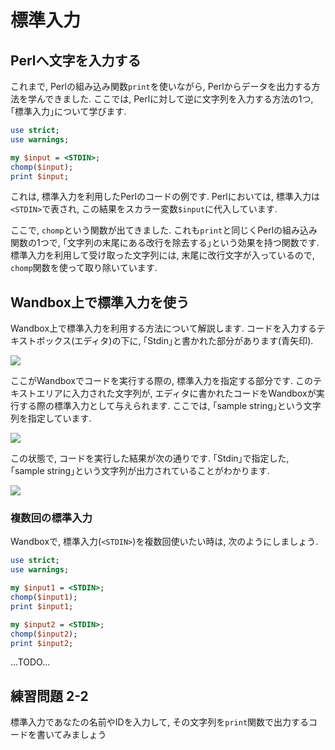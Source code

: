 # 標準入力

## Perlへ文字を入力する

これまで, Perlの組み込み関数`print`を使いながら, Perlからデータを出力する方法を学んできました. ここでは, Perlに対して逆に文字列を入力する方法の1つ, ｢標準入力｣について学びます.

```perl
use strict;
use warnings;

my $input = <STDIN>;
chomp($input);
print $input;
```

これは, 標準入力を利用したPerlのコードの例です.
Perlにおいては, 標準入力は`<STDIN>`で表され, この結果をスカラー変数`$input`に代入しています.

ここで, `chomp`という関数が出てきました.
これも`print`と同じくPerlの組み込み関数の1つで, ｢文字列の末尾にある改行を除去する｣という効果を持つ関数です.
標準入力を利用して受け取った文字列には, 末尾に改行文字が入っているので, `chomp`関数を使って取り除いています.

## Wandbox上で標準入力を使う

Wandbox上で標準入力を利用する方法について解説します.
コードを入力するテキストボックス(エディタ)の下に, ｢Stdin｣と書かれた部分があります(青矢印).

![](./image/wandbox01.png)

ここがWandboxでコードを実行する際の, 標準入力を指定する部分です.
このテキストエリアに入力された文字列が, エディタに書かれたコードをWandboxが実行する際の標準入力として与えられます.
ここでは, ｢sample string｣という文字列を指定しています.

![](./image/wandbox02.png)

この状態で, コードを実行した結果が次の通りです. ｢Stdin｣で指定した, ｢sample string｣という文字列が出力されていることがわかります.

![](./image/wandbox03.png)

### 複数回の標準入力

Wandboxで, 標準入力(`<STDIN>`)を複数回使いたい時は, 次のようにしましょう.

```perl
use strict;
use warnings;

my $input1 = <STDIN>;
chomp($input1);
print $input1;

my $input2 = <STDIN>;
chomp($input2);
print $input2;
```

...TODO...

## 練習問題 2-2

標準入力であなたの名前やIDを入力して, その文字列を`print`関数で出力するコードを書いてみましょう
